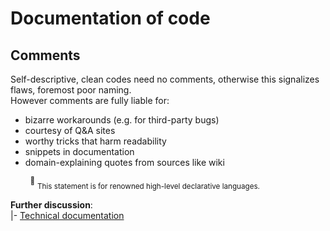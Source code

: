 # Documentation of code

## Comments

Self-descriptive, clean codes need no comments, otherwise this signalizes flaws, foremost poor naming.\
However comments are fully liable for:

+ bizarre workarounds (e.g. for third-party bugs)
+ courtesy of Q&A sites
+ worthy tricks that harm readability
+ snippets in documentation
+ domain-explaining quotes from sources like wiki

&nbsp;&nbsp;&nbsp;&nbsp;&nbsp;&nbsp;&nbsp;&nbsp;<sup>:raising_hand:</sup>&nbsp;<sub>This statement is for renowned high-level declarative languages.</sub>

**Further discussion**:\
|- [Technical documentation](../../pencraft)

